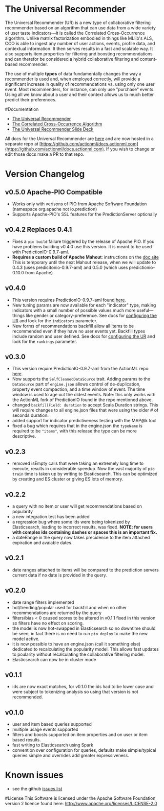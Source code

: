 # The Universal Recommender

The Universal Recommender (UR) is a new type of collaborative filtering recommender based on an algorithm that can use data from a wide variety of user taste indicators&mdash;it is called the Correlated Cross-Occurrence algorithm. Unlike  matrix factorization embodied in things like MLlib's ALS, CCO is able to ingest any number of user actions, events, profile data, and contextual information. It then serves results in a fast and scalable way. It also supports item properties for filtering and boosting recommendations and can therefor be considered a hybrid collaborative filtering and content-based recommender.

The use of multiple **types** of data fundamentally changes the way a recommender is used and, when employed correctly, will provide a significant increase in quality of recommendations vs. using only one user event. Most recommenders, for instance, can only use "purchase" events. Using all we know about a user and their context allows us to much better predict their preferences.

#Documentation

 - [The Universal Recommender](http://actionml.com/docs/ur)
 - [The Correlated Cross-Occurrence Algorithm](http://mahout.apache.org/users/algorithms/intro-cooccurrence-spark.html)
 - [The Universal Recommender Slide Deck](http://www.slideshare.net/pferrel/unified-recommender-39986309)


All docs for the Universal Recommender are [here](http://actionml.com/docs/ur) and are now hosted in a separate repo at [https://github.com/actionml/docs.actionml.com](https://github.com/actionml/docs.actionml.com). If you wish to change or edit those docs make a PR to that repo.


# Version Changelog

## v0.5.0 Apache-PIO Compatible

 - Works only with verisons of PIO from Apache Software Foundation (namespace org.apache not io.prediction)
 - Supports Apache-PIO's SSL features for the PredictionServer optionally

## v0.4.2 **Replaces 0.4.1**

 - Fixes a `pio build` failure triggered by the release of Apache PIO. If you have problems building v0.4.0 use this version. It is meant to be used with PredictionIO-0.9.7-aml.
 - **Requires a custom build of Apache Mahout**: instructions on the [doc site](http://actionml.com/docs/ur_quickstart) This is temporary until the next Mahout release, when we will update to 0.4.3 (uses predicitonio-0.9.7-aml) and 0.5.0 (which uses predictionio-0.10.0 from Apache)

## v0.4.0

 - This version requires PredictionIO-0.9.7-aml found [here](http://actionml/docs/install).
 - New tuning params are now available for each "indicator" type, making indicators with a small number of possible values much more useful&mdash;things like gender or category-preference. See docs for [configuring the UR](http://actionml.com/docs/ur_config) and look for the `indicators` parameter.
 - New forms of recommendations backfill allow all items to be recommended even if they have no user events yet. Backfill types include random and user defined. See docs for [configuring the UR](http://actionml.com/docs/ur_config) and look for the `rankings` parameter.

## v0.3.0

 - This version require PredictionIO-0.9.7-aml from the ActionML repo [here](http://actionml/docs/install).
 - Now supports the `SelfCleanedDataSource` trait. Adding params to the `DataSource` part of `engine.json` allows control of de-duplication, property event compaction, and a time window of event. The time window is used to age out the oldest events. Note: this only works with the ActionML fork of PredictionIO found in the repo mentioned above.
 - changed `backfillField: duration` to accept Scala Duration strings. This will require changes to all engine.json files that were using the older # of seconds duration.
 - added support for indicator predictiveness testing with the MAP@k tool
 - fixed a bug which requires that in the engine.json the `typeName` is required to be `"items"`, with this release the type can be more descriptive.

## v0.2.3

 - removed isEmpty calls that were taking an extremely long time to execute, results in considerable speedup. Now the vast majority of `pio train` time is taken up by writing to Elasticsearch. This can be optimized by creating and ES cluster or giving ES lots of memory.
 
## v0.2.2

 - a query with no item or user will get recommendations based on popularity
 - a new integration test has been added
 - a regression bug where some ids were being tokenized by Elasticsearch, leading to incorrect results, was fixed. **NOTE: for users with complex ids containing dashes or spaces this is an important fix.**
 - a dateRange in the query now takes precidence to the item attached expiration and avaiable dates. 

## v0.2.1

 - date ranges attached to items will be compared to the prediction servers current data if no date is provided in the query. 

## v0.2.0

 - date range filters implemented
 - hot/trending/popular used for backfill and when no other recommendations are returned by the query
 - filters/bias < 0 caused scores to be altered in v0.1.1 fixed in this version so filters have no effect on scoring.
 - the model is now hot-swapped in Elasticsearch so no downtime should be seen, in fact there is no need to run `pio deploy` to make the new model active.
 - it is now possible to have an engine.json (call it something else) dedicated to recalculating the popularity model. This allows fast updates to poularity without recalculating the collaborative filtering model.
 - Elasticsearch can now be in cluster mode

## v0.1.1

 - ids are now exact matches, for v0.1.0 the ids had to be lower case and were subject to tokenizing analysis so using that version is not recommended.

## v0.1.0

 - user and item based queries supported
 - multiple usage events supported
 - filters and boosts supported on item properties and on user or item based results.
 - fast writing to Elasticsearch using Spark
 - convention over configuration for queries, defaults make simple/typical queries simple and overrides add greater expressiveness.

# Known issues

 - see the github [issues list](https://github.com/PredictionIO/template-scala-parallel-universal-recommendation/issues)
 
 
#License
This Software is licensed under the Apache Software Foundation version 2 licence found here: http://www.apache.org/licenses/LICENSE-2.0
